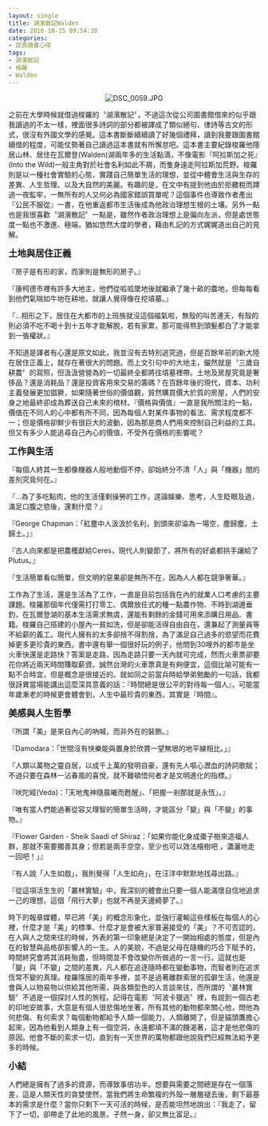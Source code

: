 ```yaml
---
layout: single
title: 湖濱散記Walden
date: 2016-10-15 09:54:10
categories:
- 認真讀書心得
tags:
- 湖濱散記
- 梭羅
- Walden
---
```


<p style="text-align:center"><img alt="DSC_0059.JPG" src="https://pic.pimg.tw/kwbuster/1476580550-3004343189_n.jpg" title="DSC_0059.JPG"></p>

之前在大學時候就借過梭羅的〝湖濱散記〞，不過這次從公司圖書館借來的似乎跟我讀過的不太一樣，裡面很多詩詞的部分都被譯成了類似絕句、律詩等古文的形式，很沒有外國文學的感覺。這本書斷斷續續讀了好幾個禮拜，讀到我要跟圖書館續借的程度，可能仗勢著自己讀過這本書就有所懈怠吧。這本書主要紀錄梭羅他隱居山林、居住在瓦爾登(Walden)湖兩年多的生活點滴，不像電影『阿拉斯加之死』(Into the Wild)一般主角對於社會名利如此不屑，而隻身遠走阿拉斯加荒野。梭羅則是以一種社會實驗的心態，實踐自己簡單生活的理想，並從中體會生活與生存的差異、人生哲理、以及大自然的美麗。有趣的是，在文中有提到他由於拒繳稅而蹲過一夜監牢，一無所有的人又何必為國家錯誤買單呢？這個事件也導致作者產出『公民不服從』一書，在他重返都市生活後成為他政治理想生根的土壤。另外一點也是我很喜歡〝湖濱散記〞一點是，雖然作者政治理想上是偏向左派，但是處世態度一點也不激進、極端，猶如悠然大度的學者，藉由札記的方式娓娓道出自己的見解。


<strong><span style="font-size:18px">土地與居住正義</span></strong>


『房子是有形的家，而家則是無形的房子。』

『康柯德市裡有許多大地主，他們從呱呱墜地後就繼承了幾十畝的農地，但每每看到他們氣喘如牛地在耕地，就讓人覺得像在挖墳墓。』

『…相形之下，居住在大都市的上班族就沒這個福氣啦，無殼的叫苦連天，有殼的則必須不吃不喝十到十五年才能解脫，若有家累，那可能得熬到頭髮都白了才能拿到一張權狀。』


不知道是譯者有心還是原文如此，我並沒有去特別追究過，但是百餘年前的新大陸在居住正義上，就存在著很大的問題。而上文引句中的大地主，儼然就是〝三歲自耕農〞的寫照，但汲汲營營為的一切最終全都將往墳墓裡帶。土地及房屋究竟是奢侈品？還是消耗品？還是投資客用來交易的籌碼？在百餘年後的現代，資本、功利主義發展更加猖獗，如果隨著世俗的價值觀，貿然購買價大於質的房屋，人們的安身之地最終卻成為葬送自己未來的棺材。『價格與價值』一直是我所關注的一點，價值在不同人的心中都有所不同，因為每個人對某件事物的看法、需求程度都不一；但是價格卻鮮少有很巨大的波動，因為那是商人們用來控制自己利益的工具。但又有多少人能追尋自己內心的價值，不受外在價格的影響呢？


<strong><span style="font-size:18px">工作與生活</span></strong>


『每個人終其一生都像機器人般地動個不停，卻始終分不清「人」與「機器」間的差別究竟何在。』

『…為了多吃點肉，他的生活僅剩操勞的工作，遑論娛樂、思考，人生眨眼及過，滿足口腹之慾後，還剩什麼？』

『George Chapman：「紅塵中人汲汲於名利，到頭來卻淪為一場空，塵歸塵，土歸土。」』

『古人向來都是把農穫獻給Ceres，現代人則變節了，將所有的好處都拱手讓給了Plutus。』

『生活簡單看似簡單，但文明的惡果卻是無所不在，因為人人都在競爭奢華。』


工作為了生活，還是生活為了工作，一直是目前包括我在內的就業人口考慮的主要課題。梭羅那個年代僅需打打零工、偶爾放任式的種一點農作物、不時到湖邊垂釣，在瓦爾登湖的基本生活需求無虞，還能有剩餘的金錢可用來添購日用品、書籍。梭羅自己搭建的小屋內一貧如洗，但是卻能活得自由自在，還兼起了測量員等不給薪的義工。現代人擁有的太多卻捨不得割捨，為了滿足自己過多的慾望而花費掉更多更珍貴的東西。書中還有舉一個很好玩的例子，他問到30哩外的都市是坐火車快還是走路快？答案是走路，因為走路只要一天內就可完成，然而火車票卻要花你將近兩天時間賺取薪資。誠然台灣的火車票真是有夠便宜，這個比喻可能有一點不合時宜，但是概念是很接近的。就如同之前當兵時給學弟勉勵的一句話，我都很訝異當場能講出這麼深具意義的話：『時間總是很公平的對待每一個人』，可能當年歲漸老的時候更會體會到，人生中最珍貴的東西，其實是『時間』。


<strong><span style="font-size:18px">美感與人生哲學</span></strong>


『所謂「美」是來自內心的吶喊，而非外在的裝飾。』

『Damodara：「世間沒有快樂能與置身於欣賞一望無垠的地平線相比。」』

『人類以萬物之靈自居，以成千上萬的發明自豪，還有先人嘔心瀝血的詩詞歌賦；不過只要在森林一沾春風的喜悅，就不難頓悟何者才是文明進化的指標。』

『吠陀經(Veda)：「天地鬼神隨晨曦而甦醒」、「把握一剎那就是永恆」。』


『唯有當人們能過著從容又理智的簡單生活時，才能區分「變」與「不變」的事物。』

『Flower Garden - Sheik Saadi of Shiraz：「如果你能化身成棗子樹來造福人群，那就不需要獨善其身；但若是兩手空空，至少也可以效法檜樹吧 ，瀟灑地走一回吧！」』

『有人說「人生如戲」，我則覺得「人生如舟」，在汪洋中默默地找尋出路。』

『從這項活生生的「叢林實驗」中，我深刻的體會出只要一個人能滿懷自信地追求一己的理想，這個「飛行大夢」也就不再是天邊綺夢了。』


時下的報章媒體，早已將「美」的概念形象化，並強行灌輸這些樣板在每個人的心裡，什麼才是「美」的標準、什麼才是會被大家普遍接受的「美」？不可否認的，在人與人之間來往的時候，外表的第一印象總是決定了一開始相處的態度，但是內在的智慧與品格卻影響人的一生。人的美貌，不過是父母在隨機的巧合下賦予的，時間終究會將其消耗殆盡，但時間並不會改變你所做過的一言一行。這就也是「變」與「不變」之間的差異，凡人都在追逐隨時都在變動事物，而智者則在追求恆常不變的真理。梭羅隱居的兩年多裡，並不是過著離群索居的孤僻生活，他還是會與人以物易物以供給其他所需，與各類型色的人言談來往，而所謂的〝叢林實驗〞不過是一個探討人性的旅程。記得在電影〝阿波卡獵逃〞裡，有說到一個古老的印地安故事，大意是有個人很悲傷地坐著，所有其他的動物都來關心他，問他為何悲傷、有何索求？每個動物都給予人類一個能力，人類離開了，但是貓頭鷹擔心起來，因為他看到人類身上有一個空洞，永遠都填不滿的饑渴著，這才是他悲傷的原因。他會不斷的索求一切，直到有一天世界的萬物都跟他說我們已經無法給予更多的時候。


<strong><span style="font-size:18px">小結</span></strong>


人們總是擁有了過多的資源，而導致事倍功半。想要與需要之間總是存在一個落差，這是人類天性的貪婪使然，當我們將生命繁複的外殼一層層褪去後，剩下最基本的需求是什麼？當你只剩下一天可活的時候，是否能坦然地說出：『我走了，留下了一切，卻帶走了此地的風景。孑然一身，卻又無比富足。』


